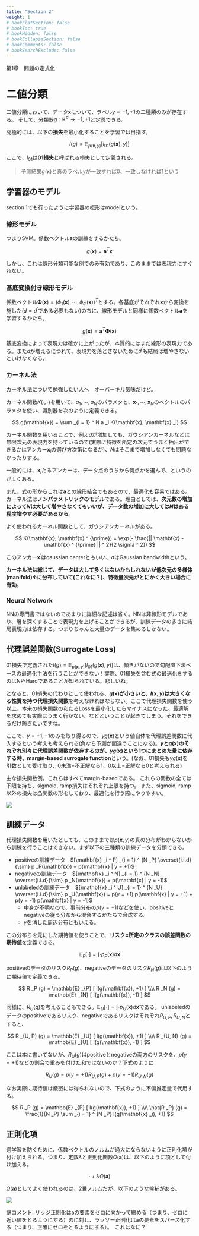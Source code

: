 ```yaml
---
title: "Section 2"
weight: 1
# bookFlatSection: false
# bookToc: true
# bookHidden: false
# bookCollapseSection: false
# bookComments: false
# bookSearchExclude: false
---
```


第1章　問題の定式化

# 二値分類

二値分類において、データ$\mathbf{x}$について、ラベル$y = -1, +1$の二種類のみが存在する。
そして、分類器$g : \mathbb{R} ^ d \to -1, +1$と定義できる。

究極的には、以下の**損失**を最小化することを学習では目指す。

$$
l(g) = \mathbb{E} _{p(\mathbf{x}, y)} [ l _{01} (g(\mathbf{x}), y) ]
$$

ここで、$l _{01}$は**01損失**と呼ばれる損失として定義される。

> 予測結果$g(\mathbf{x})$と真のラベル$y$が一致すれば0、一致しなければ1という

## 学習器のモデル

section 1でも行ったように学習器の概形はmodelという。

### 線形モデル

つまりSVM。係数ベクトル$\mathbf{a}$の訓練をするかたち。

$$
g(\mathbf{x}) = \mathbf{a} ^ T \mathbf{x}
$$

しかし、これは線形分類可能な例でのみ有効であり、このままでは表現力にすぐれない。

### 基底変換付き線形モデル

係数ベクトル$\boldsymbol{\Phi}(\mathbf{x}) = (\phi _1(\mathbf{x}), \cdots, \phi _{d ^ {\prime}} (\mathbf{x})) ^ T$とする。各基底がそれぞれ$\mathbf{x}$から変換を施した($d = d ^ {\prime}$である必要もない)のちに、線形モデルと同様に係数ベクトル$\mathbf{a}$を学習するかたち。

$$
g(\mathbf{x}) = \mathbf{a} ^ T \boldsymbol{\Phi}(\mathbf{x})
$$

基底変換によって表現力は確かに上がったが、本質的にはまだ線形の表現力である。また$d$が増えるにつれて、表現力を落とさないために$d ^ \prime$も結局は増やさないといけなくなる。

### カーネル法

[カーネル法について勉強したい人へ](https://www.amazon.co.jp/%E3%82%AB%E3%83%BC%E3%83%8D%E3%83%AB%E6%B3%95%E5%85%A5%E9%96%80%E2%80%95%E6%AD%A3%E5%AE%9A%E5%80%A4%E3%82%AB%E3%83%BC%E3%83%8D%E3%83%AB%E3%81%AB%E3%82%88%E3%82%8B%E3%83%87%E3%83%BC%E3%82%BF%E8%A7%A3%E6%9E%90-%E3%82%B7%E3%83%AA%E3%83%BC%E3%82%BA-%E5%A4%9A%E5%A4%89%E9%87%8F%E3%83%87%E3%83%BC%E3%82%BF%E3%81%AE%E7%B5%B1%E8%A8%88%E7%A7%91%E5%AD%A6-%E7%A6%8F%E6%B0%B4-%E5%81%A5%E6%AC%A1/dp/4254128088/ref=pd_ybh_a_9?_encoding=UTF8&psc=1&refRID=998753GME9XAEJK7HK32)　オーバーキル気味だけど。

カーネル関数$K(\cdot, \cdot)$を用いて、$a _1, \cdots, a _N$のパラメタと、$\mathbf{x} _1, \cdots, \mathbf{x} _N$のベクトルのパラメタを使い、識別器を次のように定義できる。

$$
g(\mathbf{x}) = \sum _{i = 1} ^ N a _i K(\mathbf{x}, \mathbf{x} _i)
$$

カーネル関数を用いることで、例え$d$が増加しても、ガウシアンカーネルなどは無限次元の表現力を持っているので(実際に特徴を所定の次元でうまく抽出ができるかはアンカー$\mathbf{x} _i$の選び方次第になるが)、$N$はそこまで増加しなくても問題なかったりする。

一般的には、$\mathbf{x} _i$たるアンカーは、データ点のうちから何点かを選んで、というのがよくある。

また、式の形からこれは$\mathbf{a}$との線形結合でもあるので、最適化も容易ではある。カーネル法は**ノンパラメトリックのモデル**である。理由としては、**次元数の増加によって$N$は大して増やさなくてもいいが、データ数の増加に大しては$N$はある程度増やす必要があるから**。

よく使われるカーネル関数として、ガウシアンカーネルがある。

$$
K(\mathbf{x}, \mathbf{x} ^ {\prime}) = \exp(- \frac{|| \mathbf{x} - \mathbf{x} ^ {\prime} || ^ 2}{2 \sigma ^ 2})
$$

このアンカー$\mathbf{x} ^ \prime$はgaussian centerともいい、$\sigma$はGaussian bandwidthという。

**カーネル法は総じて、データは大して多くはないかもしれないが低次元の多様体(manifold)↑に分布していて(これなに？)、特徴量次元がとにかく大きい場合に有効**。

### Neural Network

NNの専門書ではないのであまりに詳細な記述は省く。NNは非線形モデルであり、層を深くすることで表現力を上げることができるが、訓練データの多さに結局表現力は依存する。つまりちゃんと大量のデータを集めるしかない。

## 代理誤差関数(Surrogate Loss)

01損失で定義された$l(g) = \mathbb{E} _{p(\mathbf{x}, y)} [ l _{01} (g(\mathbf{x}), y) ]$は、傾きがないので勾配降下法ベースの最適化手法を行うことができない！実際、01損失を含む式の最適化をするのはNP-Hardであることが知られている。悲しいね。

となると、01損失の代わりとして使われる、**$g(\mathbf{x})$が小さいと、$l(\mathbf{x}, y)$は大きくなる性質を持つ代理損失関数**を考えなければならない。ここで代理損失関数を使う以上、本来の損失関数の和たるLossを最小化したらマイナスになった、最適解を求めても実際はうまく行かない、などということが起きてしまう。それをできるだけ防ぎたいですね。

ここで、$y = +1, -1$のみを取り得るので、$y g(\mathbf{x})$という値自体を代理誤差関数に代入するという考えも考えられる(負なら予測が間違うことになる)。**$y$と$g(\mathbf{x})$のそれぞれ別々に代理誤差関数が依存するのが、$y g(\mathbf{x})$という1つにまとめた量に依存する時、margin-based surrogate function**という。(なお、01損失も$yg(\mathbf{x})$を引数として受け取り、0未満=不正解なら1、0以上=正解なら0と考えられる)

主な損失関数例。これらはすべてmargin-basedである。
これらの関数の全ては下限を持ち、sigmoid, ramp損失はそれぞれ上限を持つ。
また、sigmoid, ramp以外の損失は凸関数の形をしており、最適化を行う際にやりやすい。

![](surrogate_loss.png)

## 訓練データ

代理損失関数を用いたとしても、このままでは$p(\mathbf{x}, y)$の真の分布がわからないから訓練を行うことはできない。まず以下の三種類の訓練データを分類できる。

- positiveの訓練データ　$[\mathbf{x} _i ^ P] _{i = 1} ^ {N _P} \overset{i.i.d}{\sim} p _P(\mathbf{x}) = p(\mathbf{x} | y = +1)$
- negativeの訓練データ　$[\mathbf{x} _i ^ N] _{i = 1} ^ {N _N} \overset{i.i.d}{\sim} p _N(\mathbf{x}) = p(\mathbf{x} | y = -1)$
- unlabeledの訓練データ　$[\mathbf{x} _i ^ U] _{i = 1} ^ {N _U} \overset{i.i.d}{\sim} p _U(\mathbf{x}) = p(y = +1) p(\mathbf{x} | y = +1) + p(y = -1) p(\mathbf{x} | y = -1)$
  - 中身が不明なので、事前分布の$p(y = +1)$などを使い、positiveとnegativeの従う分布から混合するかたちで合成する。
  - $y$を消した周辺分布ともいえる。

この分布らを元にした期待値を使うことで、**リスク=所定のクラスの誤差関数の期待値**を定義できる。

$$
\mathbb{E} _{P} [ \cdot ] = \int \cdot p _P(\mathbf{x}) d\mathbf{x}
$$

positiveのデータのリスク$R _P (g)$、negativeのデータのリスク$R _N (g)$は以下のように期待値で定義できる。

$$
R _P (g) = \mathbb{E} _{P} [ l(g(\mathbf{x}), +1) ] \\\\ 
R _N (g) = \mathbb{E} _{N} [ l(g(\mathbf{x}), -1) ]
$$

同様に、$R _U (g)$を考えることもできる。$\mathbb{E} _U [ \cdot ] = \int \cdot p _U (\mathbf{x}) d \mathbf{x}$である。
unlabeledのデータのpositiveであるリスク、negativeであるリスクはそれぞれ$R _{U, P}, R _{U, N}$とすると、

$$
R _{U, P} (g) = \mathbb{E} _{U} [ l(g(\mathbf{x}), +1) ] \\\\ 
R _{U, N} (g) = \mathbb{E} _{U} [ l(g(\mathbf{x}), -1) ]
$$

ここは本に書いてないが、$R _{U}(g)$はpositiveとnegativeの両方のリスクを、$p(y = +1)$などの割合で重みを付けた和ではないのか？下式のように

$$
R _{U}(g) = p(y = +1) R _{U, P}(g) + p(y = -1) R _{U, N}(g)
$$

なお実際に期待値は厳密には得られないので、下式のように不偏推定量で代用する。

$$
R _P (g) = \mathbb{E} _{P} [ l(g(\mathbf{x}), +1) ] \\\\ 
\hat{R _P} (g) = \frac{1}{N _P} \sum _{i = 1} ^ {N _P} l(g(\mathbf{x} _i), +1)  
$$

## 正則化項

過学習を防ぐために、係数ベクトルのノルムが過大にならないように正則化項が付け加えられる。つまり、定数$\lambda$と正則化関数$\Omega(\mathbf{a})$は、以下のように項として付け加える。

$$
\cdot + \lambda \Omega(\mathbf{a})
$$

$\Omega(\mathbf{a})$としてよく使われるのは、2乗ノルムだが、以下のような候補がある。

![](regularization_term.png)

謎コメント: リッジ正則化はaの要素をゼロに向かって縮める（つまり、ゼロに近い値をとるようにする）のに対し、ラッソー正則化はaの要素をスパース化する（つまり、正確にゼロをとるようにする）。　これはなに？

